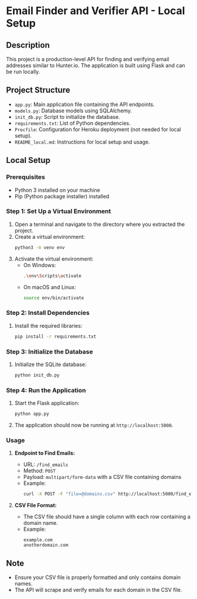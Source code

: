 # Email Finder and Verifier API - Local Setup

## Description
This project is a production-level API for finding and verifying email addresses similar to Hunter.io. The application is built using Flask and can be run locally.

## Project Structure
- `app.py`: Main application file containing the API endpoints.
- `models.py`: Database models using SQLAlchemy.
- `init_db.py`: Script to initialize the database.
- `requirements.txt`: List of Python dependencies.
- `Procfile`: Configuration for Heroku deployment (not needed for local setup).
- `README_local.md`: Instructions for local setup and usage.

## Local Setup

### Prerequisites
- Python 3 installed on your machine
- Pip (Python package installer) installed

### Step 1: Set Up a Virtual Environment
1. Open a terminal and navigate to the directory where you extracted the project.
2. Create a virtual environment:
    ```sh
    python3 -m venv env
    ```
3. Activate the virtual environment:
    - On Windows:
        ```sh
        .\env\Scripts\activate
        ```
    - On macOS and Linux:
        ```sh
        source env/bin/activate
        ```

### Step 2: Install Dependencies
1. Install the required libraries:
    ```sh
    pip install -r requirements.txt
    ```

### Step 3: Initialize the Database
1. Initialize the SQLite database:
    ```sh
    python init_db.py
    ```

### Step 4: Run the Application
1. Start the Flask application:
    ```sh
    python app.py
    ```

2. The application should now be running at `http://localhost:5000`.

### Usage

1. **Endpoint to Find Emails:**
   - URL: `/find_emails`
   - Method: `POST`
   - Payload: `multipart/form-data` with a CSV file containing domains
   - Example:
     ```sh
     curl -X POST -F "file=@domains.csv" http://localhost:5000/find_emails
     ```

2. **CSV File Format:**
   - The CSV file should have a single column with each row containing a domain name.
   - Example:
     ```
     example.com
     anotherdomain.com
     ```

## Note
- Ensure your CSV file is properly formatted and only contains domain names.
- The API will scrape and verify emails for each domain in the CSV file.
